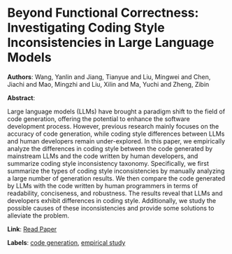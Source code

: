 # Beyond Functional Correctness: Investigating Coding Style Inconsistencies in Large Language Models

**Authors**: Wang, Yanlin and Jiang, Tianyue and Liu, Mingwei and Chen, Jiachi and Mao, Mingzhi and Liu, Xilin and Ma, Yuchi and Zheng, Zibin

**Abstract**:

Large language models (LLMs) have brought a paradigm shift to the field of code generation, offering the potential to enhance the software development process. However, previous research mainly focuses on the accuracy of code generation, while coding style differences between LLMs and human developers remain under-explored. In this paper, we empirically analyze the differences in coding style between the code generated by mainstream LLMs and the code written by human developers, and summarize coding style inconsistency taxonomy. Specifically, we first summarize the types of coding style inconsistencies by manually analyzing a large number of generation results. We then compare the code generated by LLMs with the code written by human programmers in terms of readability, conciseness, and robustness. The results reveal that LLMs and developers exhibit differences in coding style. Additionally, we study the possible causes of these inconsistencies and provide some solutions to alleviate the problem.

**Link**: [Read Paper](https://doi.org/10.1145/3715749)

**Labels**: [code generation](../../labels/code_generation.md), [empirical study](../../labels/empirical_study.md)
